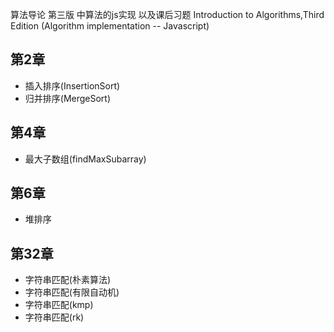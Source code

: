 算法导论 第三版 中算法的js实现 以及课后习题
Introduction to Algorithms,Third Edition (Algorithm implementation -- Javascript)

## 第2章
- 插入排序(InsertionSort)
- 归并排序(MergeSort)
## 第4章
- 最大子数组(findMaxSubarray)

## 第6章
- 堆排序

## 第32章
- 字符串匹配(朴素算法)
- 字符串匹配(有限自动机)
- 字符串匹配(kmp)
- 字符串匹配(rk)